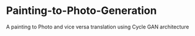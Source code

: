 # Painting-to-Photo-Generation
A painting to Photo and vice versa translation using Cycle GAN architecture
